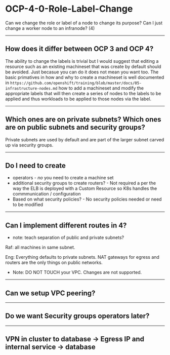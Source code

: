 # OCP-4-0-Role-Label-Change
Can we change the role or label of a node to change its purpose? Can I just change a worker node to an infranode? (4)

---
How does it differ between OCP 3 and OCP 4?
---
The ability to change the labels is trivial but I would suggest that editing a resource such as an existing machineset that was create by default should be avoided.  Just becasue you can do it does not mean you want too.  The basic primatives in how and why to create a machineset is well documented in `https://github.com/openshift/training/blob/master/docs/05-infrastructure-nodes.md` how to add a machineset and modify the appropriate labels that will then create a series of nodes to the labels to be applied and thus workloads to be applied to those nodes via the label.

---
Which ones are on private subnets? Which ones are on public subnets and security groups?
---
Private subnets are used by default and are part of the larger subnet carved up via security groups.


---
Do I need to create
---

* operators - *no* you need to create a machine set
* additional security groups to create routers? - Not required a per the way the ELB is deployed with a Custom Resource so K8s handles the commmunication / configuration
* Based on what security policies? - No security policies needed or need to be modified

---
Can I implement different routes in 4?
---

* note:  teach separation of public and private subnets?

Raf: all machines in same subnet.

Eng: Everything defaults to private subnets. NAT gateways for egress and routers are the only things on public networks.

* Note: DO NOT TOUCH your VPC. Changes are not supported.

---
Can we setup VPC peering?
---

---
Do we want Security groups operators later?
---

---
VPN in cluster to database -> Egress IP and internal service -> database
---
